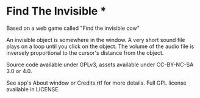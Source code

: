 # Find The Invisible *
Based on a web game called "Find the invisible cow"

An invisible object is somewhere in the window. A very short sound file plays on a loop until you click on the object. The volume of the audio file is inversely 
proportional to the cursor's distance from the object.

Source code available under GPLv3, assets available under CC-BY-NC-SA 3.0 or 4.0.

See app's About window or Credits.rtf for more details. Full GPL license available in LICENSE.
